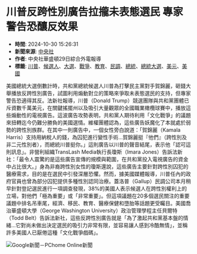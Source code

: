 # 川普反跨性別廣告拉攏未表態選民 專家警告恐釀反效果

- **時間**: 2024-10-30 15:26:31
- **新聞來源**: [中央社](media/cna)
- **作者**: 中央社華盛頓29日綜合外電報導
- **標籤**: [川普](keyword/川普)、[候選人](keyword/候選人)、[大選](keyword/大選)、[戰爭](keyword/戰爭)、[教育](keyword/教育)、[民調](keyword/民調)、[總統](keyword/總統)、[總統大選](keyword/總統大選)、[美元](keyword/美元)、[美國](keyword/美國)

美國總統大選倒數計時，共和黨總統候選人川普為打擊民主黨對手賀錦麗，砸錢大舉播放反跨性別廣告，試圖利用煽動對立的策略來爭取未表態選民的支持，但專家警告恐適得其反。法新社報導，川普（Donald Trump）競選團隊與共和黨團體已斥資數千萬美元，在關鍵搖擺州以及吸引大量觀眾的全國職業橄欖球賽中，播放這些煽動性的電視廣告。這波廣告攻勢表明，共和黨人期待利用「文化戰爭」的議題來扭轉迄今仍難分勝負的美國選情。維權團體認為，這些廣告妖魔化了本就處於弱勢的跨性別族群。在其中一則廣告中，一個女性旁白說道：「賀錦麗（Kamala Harris）支持用納稅人的錢，為囚犯進行變性手術…賀錦麗挺『他們』（跨性別及非二元性別者），而總統川普挺你。」這則廣告以川普的聲音結尾，表示他「認可這則訊息」。非營利組織TransLash Media執行長瓊斯（Imara Jones）告訴法新社：「最令人震驚的是這些廣告宣傳的規模與範圍，在共和黨投入電視廣告的資金中占比很大。」身為非裔跨性別女性的瓊斯還說，這些廣告主要針對跨性別囚犯的醫療需求，目的是在選民中引發深層恐懼。然而，據美國媒體報導，川普任內的政府官員也曾為部分囚犯提供多種性別認同治療。蓋洛普（Gallup）民調公司本月稍早針對登記選民進行一項調查發現，38%的美國人表示候選人在跨性別權利上的立場，對他們「極為重要」或「非常重要」。但這項議題在20多個選民關注的重要議題中排名吊車尾，經濟、移民、教育、醫療保健和墮胎等話題更受矚目。美國喬治華盛頓大學（George Washington University）政治管理學程主任貝爾特（Todd Belt）告訴法新社，這些反跨性別廣告就是「為了激起共和黨基本盤的情緒…它對尚未做出決定選民的吸引力非常有限，並容易讓人感到冷酷無情」，並稱許多美國人已厭倦這種「文化戰爭戲碼」。

![Google新聞－PChome Online新聞](img/google_news_pc.jpg?v=20240812)